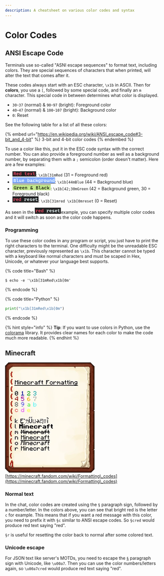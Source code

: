 ```yaml
---
description: A cheatsheet on various color codes and syntax
---
```


# Color Codes

## ANSI Escape Code

Terminals use so-called "ASNI escape sequences" to format text, including colors. They are special sequences of characters that when printed, will alter the text that comes after it.&#x20;

These codes always start with an ESC character, `\x1b` in ASCII. Then for **colors**, you use a `[`, followed by some special code, and finally an `m` character. This special code in between determines what color is displayed.

* `30`-`37` (normal) & `90`-`97` (bright): Foreground color
* `40`-`47` (normal) & `100`-`107` (bright): Background color
* `0`: Reset

See the following table for a list of all these colors:

{% embed url="https://en.wikipedia.org/wiki/ANSI_escape_code#3-bit_and_4-bit" %}
3-bit and 4-bit color codes
{% endembed %}

To use a color like this, put it in the ESC code syntax with the correct number. You can also provide a foreground number as well as a background number, by separating them with a `;` semicolon (order doesn't matter). Here are a few examples:

* ![](<../.gitbook/assets/image (7) (2).png>): `\x1b[31mRed` (31 = Foreground red)
* ![](<../.gitbook/assets/image (4).png>): `\x1b[44mBlue` (44 = Background blue)
* ![](<../.gitbook/assets/image (38).png>): `\x1b[42;30mGreen` (42 = Background green, 30 = Foreground black)
* ![](<../.gitbook/assets/image (29).png>): `\x1b[31mred \x1b[0mreset` (0 = Reset)

As seen in the ![](<../.gitbook/assets/image (29).png>)example, you can specify multiple color codes and it will switch as soon as the color code happens.&#x20;

### Programming

To use these color codes in any program or script, you just have to print the right characters to the terminal. One difficulty might be the unreadable ESC character, previously represented as `\x1b`. This character cannot be typed with a keyboard like normal characters and must be scaped in Hex, Unicode, or whatever your language best supports.&#x20;

{% code title="Bash" %}
```shell-session
$ echo -e '\x1b[31mRed\x1b[0m'
```
{% endcode %}

{% code title="Python" %}
```python
print("\x1b[31mRed\x1b[0m")
```
{% endcode %}

{% hint style="info" %}
**Tip**: If you want to use colors in Python, use the [colorama](https://pypi.org/project/colorama/) library. It provides clear names for each color to make the code much more readable.&#x20;
{% endhint %}

## Minecraft

![](<../.gitbook/assets/image (1) (2) (1).png>)   [https://minecraft.fandom.com/wiki/Formatting\_codes](https://minecraft.fandom.com/wiki/Formatting\_codes)

### Normal text

In the chat, color codes are created using the `§` paragraph sign, followed by a number/letter. In the colors above, you can see that bright red is the letter `c` for example. This means that if you want a red message with this color, you need to prefix it with `§c` similar to ANSI escape codes. So `§cred` would produce red text saying "red".

`§r` is useful for resetting the color back to normal after some colored text.&#x20;

### Unicode escape

For JSON text like server's MOTDs, you need to escape the [`§`](https://www.fileformat.info/info/unicode/char/00a7/index.htm) paragraph sign with Unicode, like `\u00a7`. Then you can use the color numbers/letters again, so `\u00a7cred` would produce red text saying "red".&#x20;

